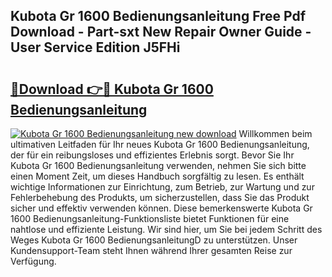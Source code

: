 ## Kubota Gr 1600 Bedienungsanleitung Free Pdf Download - Part-sxt New Repair Owner Guide - User Service Edition J5FHi

# <h2><a href="http://df2rj5.blite.top/?on=Kubota+Gr+1600+Bedienungsanleitung">🔗Download 👉🔴 Kubota Gr 1600 Bedienungsanleitung</a></h2>

[![Kubota Gr 1600 Bedienungsanleitung new download](https://i.imgur.com/lujVjoI.png)](http://df2rj5.blite.top/?on=Kubota+Gr+1600+Bedienungsanleitung)
Willkommen beim ultimativen Leitfaden für Ihr neues Kubota Gr 1600 Bedienungsanleitung, der für ein reibungsloses und effizientes Erlebnis sorgt. Bevor Sie Ihr Kubota Gr 1600 Bedienungsanleitung verwenden, nehmen Sie sich bitte einen Moment Zeit, um dieses Handbuch sorgfältig zu lesen. Es enthält wichtige Informationen zur Einrichtung, zum Betrieb, zur Wartung und zur Fehlerbehebung des Produkts, um sicherzustellen, dass Sie das Produkt sicher und effektiv verwenden können. Diese bemerkenswerte Kubota Gr 1600 Bedienungsanleitung-Funktionsliste bietet Funktionen für eine nahtlose und effiziente Leistung. Wir sind hier, um Sie bei jedem Schritt des Weges Kubota Gr 1600 BedienungsanleitungD zu unterstützen. Unser Kundensupport-Team steht Ihnen während Ihrer gesamten Reise zur Verfügung.
